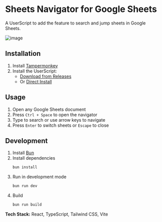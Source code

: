 # Sheets Navigator for Google Sheets

A UserScript to add the feature to search and jump sheets in Google Sheets.

![image](https://github.com/user-attachments/assets/e35cebd9-bd34-4455-ba20-e05ace19903f)

## Installation

1. Install [Tampermonkey](https://tampermonkey.net/)
2. Install the UserScript:
   - [Download from Releases](https://github.com/kot149/gsheets-navigator/releases)
   - Or [Direct Install](https://github.com/kot149/gsheets-navigator/releases/download/latest/gsheets-navigator.user.js)

## Usage

1. Open any Google Sheets document
2. Press `Ctrl + Space` to open the navigator
3. Type to search or use arrow keys to navigate
4. Press `Enter` to switch sheets or `Escape` to close

## Development

1. Install [Bun](https://bun.sh/)
2. Install dependencies
   ```sh
   bun install
   ```
3. Run in development mode
   ```sh
   bun run dev
   ```
4. Build
   ```sh
   bun run build
   ```

**Tech Stack:** React, TypeScript, Tailwind CSS, Vite

